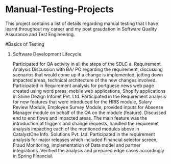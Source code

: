 # Manual-Testing-Projects

This project contains a list of details regarding manual testing that I have learnt throughout my career and my post graudation in Software Quality Assurance and Test Engineering.

#Basics of Testing

1. Software Development Lifecycle

   Participated for QA activity in all the steps of the SDLC
   a. Requirement Analysis
   Discussion with BA/ PO regarding the requirement, discussing scenarios that would come up if a change is implemented, jotting down impacted areas, technical architecture of the new     changes involved.
   Participated in Requirement analysis for portguese news web page created using word press, mobile web applications, Shopify applications in Shine Dezign Infonet Pvt. Ltd.
   Participated in the Requirement analysis for new features that were introduced for the HRIS module, Salary Review Module, Employee Survey Module, provided inputs for Absense Manager module on behalf of the QA on the module (feature). Discussed end to end flows and impacted areas. The main feature was the introduction of triggers and change requests, handled the requiremet analysis impacting each of the mentioned modules above in CatalystOne Info. Solutions Pvt. Ltd.
   Participated in the requirement analysis for major releases which included Financial selector screen, Fraud Monitoring, implementation of Data model and partner integrations. Verified the analysis and prepared edge cases accordingly in Spring Financial.
